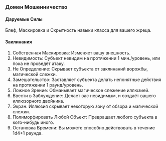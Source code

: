 ### Домен Мошенничество
#### Даруемые Силы 
Блеф, Маскировка и Скрытность навыки класса для вашего жреца.
#### Заклинания
1. Собственная Маскировка: Изменяет вашу внешность.
2. Невидимость: Субъект невидим на протяжении 1 мин./уровень, или пока не проведёт атаку.
3. Не Определение: Скрывает субъекта от заклинаний ворожбы, магической слежки.
4. Замешательство: Заставляет субъекта делать непонятные действия на протяжении 1 раунд/уровень.
5. Ложное Зрение: Обманывает магическое слежение иллюзией.
6. Ввести в Заблуждение: Делает вас невидимым, и создаёт вашего иллюзорного двойника.
7. Экран: Иллюзия скрывает некоторую зону от обзора и магической слежки.
8. Полиморфировать Любой Объект: Превращает любого субъекта в кого-нибудь иного.
9. Остановка Времени: Вы можете способно действовать в течение 1d4+1 раунда.